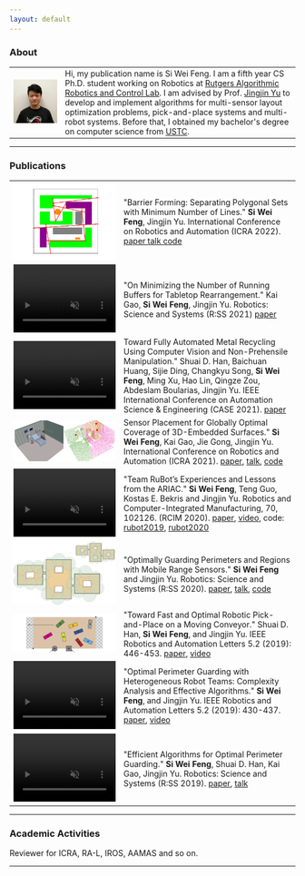 ```yaml
---
layout: default
---
```

<!-- Homepage -->
### About



<table>
  <tr>
    <td align="mid">
      <img width="600" src="resources/me.jpeg" alt="me"/>
<!--       <a href="https://ustcsiwei88.github.io/resources/CV.pdf" type="application/pdf" style="text-align:center">CV</a> -->
    </td>
    <td>
      Hi, my publication name is Si Wei Feng. I am a fifth year CS Ph.D. student working on Robotics at <a href="https://arc-l.github.io/">Rutgers Algorithmic Robotics and Control Lab</a>.
      I am advised by Prof. <a href="https://arc-l.github.io/group.html">Jingjin Yu</a> to develop and implement algorithms
      for multi-sensor layout optimization problems, pick-and-place systems and multi-robot systems. 
      Before that, I obtained my bachelor's degree on computer science from <a href="https://en.wikipedia.org/wiki/University_of_Science_and_Technology_of_China">USTC</a>.
    </td>
  </tr>
</table>

<!-- 

---
### Selected Projects
#### 2D Coverage
<figure>
    <img src="opg2d.png" alt="opg2d" width="250"/>
    <img src="org2d.png" alt="org2d" width="250"/>
    <figcaption> 2D Optimal Perimeter and Region Guarding (OPG<sub>2D</sub>, ORG<sub>2D</sub>). We aim to get the minimum radius of k circles to cover some perimeter or region</figcaption>
</figure>


#### Perimeter Guarding
<figure>
    <img src="opg.png" alt="drawing" width="200"/> 
    <img src="castle.png" alt="drawing" width="180" style="padding-left: 50px"/>
    <figcaption> Optimal Perimeter and Guarding (OPG<sub>2D</sub>, ORG<sub>2D</sub>). We aim to get the minimum length of k tiles to cover some perimeters</figcaption>
</figure>

#### Robot Systems
[RuBot](https://youtu.be/7H7YLeJz2zE?t=9): Software submission for ARIAC, a warehouse automation competition

[Recycling](https://youtu.be/araxYgLCrpM): Recycling Aluminum and Copper sticks

[Drone Flipping](min_2circle_executed.mp4): Flipping AscTec Hummingbird in simulation

#### Misc
[WhereRU](https://github.com/ustcsiwei88/WhereRU): A lightweight VPN -->

---

<style>
divp {
  float: left;
  width: 120px;
  margin: 1px 10px 1px 1px;
  padding: 5px;
  border: 1px solid black;
  text-align: left;
}
divt {
  float: right;
  width: 500px;
  margin: 1px 10px 1px 1px;
  padding: 5px;
  /* border: 1px solid black; */
  text-align: left;
}
</style>

### Publications

<table>
  <tr>
    <td>
      <img src = "resources/barrier_forming.png" alt="osg2d" width = "180" />
    </td>
    <td>
      "Barrier Forming: Separating Polygonal Sets with Minimum Number of Lines." <b>Si Wei Feng</b>, Jingjin Yu. International Conference on Robotics and Automation (ICRA 2022). 
      <a href="https://arxiv.org/pdf/2111.09151.pdf"> paper </a>
      <a href="https://youtu.be/rln8M-7M9EI"> talk </a>
      <a href="https://github.com/ustcsiwei88/barrier_forming"> code </a>
    </td>
  </tr>

  <tr>
    <td>
      <video width="180" height="120" autoplay muted loop>
          <source src="resources/labeled_smaller_web.mp4" type="video/mp4"> 
          <p>Your browser does not support the video tag.</p>
      </video>
    </td>
    <td>
      "On Minimizing the Number of Running Buffers for Tabletop Rearrangement." Kai Gao, <b>Si Wei Feng</b>, Jingjin Yu. Robotics: Science and Systems (R:SS 2021) 
      <a href="https://arxiv.org/pdf/2105.06357.pdf"> paper </a>
    </td>
  </tr>

  <tr>
    <td>
      <video width="180" height="120" autoplay muted loop>
          <source src="resources/recycle_web.mp4" type="video/mp4"> 
          <p>Your browser does not support the video tag.</p>
      </video>
    </td>
    <td>
      Toward Fully Automated Metal Recycling Using Computer Vision and Non-Prehensile Manipulation." Shuai D. Han, Baichuan Huang, Sijie Ding, Changkyu Song, <b>Si Wei Feng</b>, Ming Xu, Hao Lin, Qingze Zou, Abdeslam Boularias, Jingjin Yu. IEEE International Conference on Automation Science & Engineering (CASE 2021). 
      <a href = "https://arc-l.github.io/files/HanHuaYu21CASE.pdf">paper</a>
    </td>
  </tr>

  <tr>
    <td>
      <img src = "resources/icu-expo.png" alt="osg2d" width = "180" />
    </td>
    <td>
      Sensor Placement for Globally Optimal Coverage of 3D-Embedded Surfaces." <b>Si Wei Feng</b>, Kai Gao, Jie Gong, Jingjin Yu. International Conference on Robotics and Automation (ICRA 2021). 
      <a href = "https://arxiv.org/pdf/2103.10521.pdf"> paper</a>, 
      <a href = "https://youtu.be/i5D-rCRcCpc">talk</a>, 
      <a href = "https://github.com/arc-l/3d_coverage">code</a>
    </td>
  </tr>

  <tr>
    <td>
      <video width="180" height="120" autoplay muted loop>
        <source src="resources/rubot_web.mp4" type="video/mp4"> 
        <p>Your browser does not support the video tag.</p>
      </video>
    </td>
    <td>
      "Team RuBot’s Experiences and Lessons from the ARIAC." <b>Si Wei Feng</b>, Teng Guo, Kostas E. Bekris and Jingjin Yu. Robotics and Computer-Integrated Manufacturing, 70, 102126. (RCIM 2020). 
      <a href = "https://www.sciencedirect.com/science/article/abs/pii/S0736584521000120"> paper</a>, 
      <a href = "https://youtu.be/7H7YLeJz2zE?t=3"> video</a>, 
      code:
      <a href = "https://github.com/ustcsiwei88/RuBot"> rubot2019</a>,  
      <a href = "https://github.com/ustcsiwei88/rubot2020">rubot2020 </a>
    </td>
  </tr>

  <tr>
    <td>
    <img src = "resources/osg2d.png" alt="osg2d" width = "180" />
    </td>
    <td>
    "Optimally Guarding Perimeters and Regions with Mobile Range Sensors." <b>Si Wei Feng</b> and Jingjin Yu. Robotics: Science and Systems (R:SS 2020). 
    <a href="https://arxiv.org/pdf/2002.08477.pdf"> paper</a>, 
    <a href="https://youtu.be/1-PsAmQlVw8"> talk</a>, 
    <a href="https://github.com/ustcsiwei88/2D_Coverage"> code </a>
    </td>
  </tr>

  <tr>
    <td>
      <img src = "resources/conveyor.png" alt="conveyer" width = "180" />
    </td>
    <td>
    "Toward Fast and Optimal Robotic Pick-and-Place on a Moving Conveyor." Shuai D. Han, <b>Si Wei Feng</b>, and Jingjin Yu. IEEE Robotics and Automation Letters 5.2 (2019): 446-453. 
    <a href="https://arxiv.org/abs/1912.08009.pdf"> paper</a>, 
    <a href="https://youtu.be/bIomJzjKXyc"> video </a>
    </td>
  </tr>

  <tr>
    <td>
    <video width="180" height="120" autoplay muted loop>
        <source src="resources/opgmc_web.mp4" type="video/mp4"> 
        <p>Your browser does not support the video tag.</p>
    </video>
    </td>
    <td>
    "Optimal Perimeter Guarding with Heterogeneous Robot Teams: Complexity Analysis and Effective Algorithms." <b>Si Wei Feng</b>, and Jingjin Yu. IEEE Robotics and Automation Letters 5.2 (2019): 430-437. 
    <a href="https://arxiv.org/pdf/1912.08591.pdf"> paper</a>, 
    <a href="https://youtu.be/6gYL0_B3YTk"> video </a>
    </td>
  </tr>

  <tr>
    <td>
    <video width="180" height="120" autoplay muted loop>
        <source src="resources/opg_web.mp4" type="video/mp4"> 
        <p>Your browser does not support the video tag.</p>
    </video>
    </td>
    <td>
    "Efficient Algorithms for Optimal Perimeter Guarding." <b>Si Wei Feng</b>, Shuai D. Han, Kai Gao, Jingjin Yu. Robotics: Science and Systems (R:SS 2019). 
    <a href="https://arxiv.org/pdf/1905.04434.pdf"> paper</a>, 
    <a href="https://youtu.be/a6RHEJZDNrU?t=548">talk</a>
    </td>
  </tr>
</table>


---

### Academic Activities
Reviewer for ICRA, RA-L, IROS, AAMAS and so on.

---

